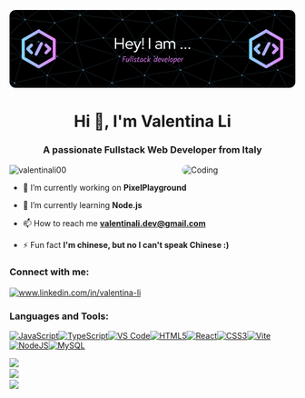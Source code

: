 ![Header](./github-header-image.png)
<h1 align="center">Hi 👋, I'm Valentina Li</h1>
<h3 align="center">A passionate Fullstack Web Developer from Italy</h3>
<img align="right" alt="Coding" width="200" style="border-radius: 10px"
 src="https://camo.githubusercontent.com/6fcefe95f5e6c564ce0b4b08a9985ab8a20d81d47ad4dd2533630876ac7fb3e4/68747470733a2f2f692e696d6775722e636f6d2f72486c456444712e6769662663743d67">

<p align="left"> <img src="https://komarev.com/ghpvc/?username=valentinali00&label=Profile%20views&color=0e75b6&style=flat" alt="valentinali00" /> </p>

- 🔭 I’m currently working on **PixelPlayground**

- 🌱 I’m currently learning **Node.js**

- 📫 How to reach me **valentinali.dev@gmail.com**

- ⚡ Fun fact **I'm chinese, but no I can't speak Chinese :)**

<h3 align="left">Connect with me:</h3>
<p align="left">
<a href="https://linkedin.com/in/www.linkedin.com/in/valentina-li" target="blank"><img align="center" src="https://raw.githubusercontent.com/rahuldkjain/github-profile-readme-generator/master/src/images/icons/Social/linked-in-alt.svg" alt="www.linkedin.com/in/valentina-li" height="30" width="40" /></a>
</p>

<h3 align="left">Languages and Tools:</h3>
<p align="left">
<a href="https://developer.mozilla.org/en-US/docs/Web/JavaScript" target="_blank" rel="noreferrer"><img src="https://raw.githubusercontent.com/danielcranney/readme-generator/main/public/icons/skills/javascript-colored.svg" width="36" height="36" alt="JavaScript" /></a><a href="https://www.typescriptlang.org/" target="_blank" rel="noreferrer"><img src="https://raw.githubusercontent.com/danielcranney/readme-generator/main/public/icons/skills/typescript-colored.svg" width="36" height="36" alt="TypeScript" /></a><a href="https://code.visualstudio.com/" target="_blank" rel="noreferrer"><img src="https://raw.githubusercontent.com/danielcranney/readme-generator/main/public/icons/skills/visualstudiocode.svg" width="36" height="36" alt="VS Code" /></a><a href="https://developer.mozilla.org/en-US/docs/Glossary/HTML5" target="_blank" rel="noreferrer"><img src="https://raw.githubusercontent.com/danielcranney/readme-generator/main/public/icons/skills/html5-colored.svg" width="36" height="36" alt="HTML5" /></a><a href="https://reactjs.org/" target="_blank" rel="noreferrer"><img src="https://raw.githubusercontent.com/danielcranney/readme-generator/main/public/icons/skills/react-colored.svg" width="36" height="36" alt="React" /></a><a href="https://www.w3.org/TR/CSS/#css" target="_blank" rel="noreferrer"><img src="https://raw.githubusercontent.com/danielcranney/readme-generator/main/public/icons/skills/css3-colored.svg" width="36" height="36" alt="CSS3" /></a><a href="https://vitejs.dev/" target="_blank" rel="noreferrer"><img src="https://raw.githubusercontent.com/danielcranney/readme-generator/main/public/icons/skills/vite-colored.svg" width="36" height="36" alt="Vite" /></a><a href="https://nodejs.org/en/" target="_blank" rel="noreferrer"><img src="https://raw.githubusercontent.com/danielcranney/readme-generator/main/public/icons/skills/nodejs-colored.svg" width="36" height="36" alt="NodeJS" /></a><a href="https://www.mysql.com/" target="_blank" rel="noreferrer"><img src="https://raw.githubusercontent.com/danielcranney/readme-generator/main/public/icons/skills/mysql-colored.svg" width="36" height="36" alt="MySQL" /></a>
</p>

![](https://github-readme-stats.vercel.app/api?username=ValentinaLi00&theme=radical&hide_border=false&include_all_commits=false&count_private=false)<br/>
![](https://github-readme-streak-stats.herokuapp.com/?user=ValentinaLi00&theme=radical&hide_border=false)<br/>
![](https://github-readme-stats.vercel.app/api/top-langs/?username=ValentinaLi00&theme=radical&hide_border=false&include_all_commits=false&count_private=false&layout=compact)


